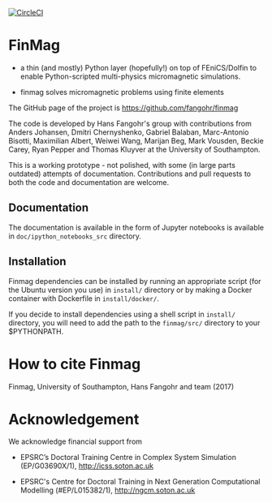 
[![CircleCI](https://circleci.com/gh/fangohr/finmag.svg?style=svg&circle-token=6e89ca6e2d8bb3dadd4ac9ec84bec71d91336f9c)](https://circleci.com/gh/fangohr/finmag)

FinMag
======

- a thin (and mostly) Python layer (hopefully!) on top of
FEniCS/Dolfin to enable Python-scripted multi-physics micromagnetic
simulations.

- finmag solves micromagnetic problems using finite elements

The GitHub page of the project is https://github.com/fangohr/finmag

The code is developed by Hans Fangohr's group with contributions from Anders Johansen, Dmitri Chernyshenko, Gabriel Balaban, Marc-Antonio Bisotti, Maximilian Albert, Weiwei Wang, Marijan Beg, Mark Vousden, Beckie Carey, Ryan Pepper and Thomas Kluyver at the University of Southampton.

This is a working prototype - not polished, with some (in large parts outdated) attempts of documentation. Contributions and pull requests to both the code and documentation are welcome.

Documentation
-------------
The documentation is available in the form of Jupyter notebooks is available in `doc/ipython_notebooks_src` directory.

Installation
------------
Finmag dependencies can be installed by running an appropriate script (for the Ubuntu version you use) in `install/` directory or by making a Docker container with Dockerfile in `install/docker/`.

If you decide to install dependencies using a shell script in `install/` directory, you will need to add the path to the `finmag/src/` directory to your $PYTHONPATH.

# How to cite Finmag

Finmag, University of Southampton, Hans Fangohr and team (2017)

# Acknowledgement 

We acknowledge financial support from

- EPSRC’s Doctoral Training Centre in Complex System Simulation
  (EP/G03690X/1), http://icss.soton.ac.uk
  
- EPSRC's Centre for Doctoral Training in Next Generation Computational Modelling (#EP/L015382/1), http://ngcm.soton.ac.uk


